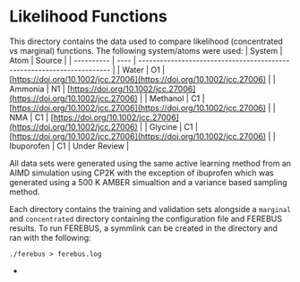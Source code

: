 # Likelihood Functions

This directory contains the data used to compare likelihood (concentrated vs marginal) functions. The following system/atoms were used:
| System     | Atom | Source                                                                 |
| ---------- | ---- | ---------------------------------------------------------------------- |
| Water      | O1   | [https://doi.org/10.1002/jcc.27006](https://doi.org/10.1002/jcc.27006) |
| Ammonia    | N1   | [https://doi.org/10.1002/jcc.27006](https://doi.org/10.1002/jcc.27006) |
| Methanol   | C1   | [https://doi.org/10.1002/jcc.27006](https://doi.org/10.1002/jcc.27006) |
| NMA        | C1   | [https://doi.org/10.1002/jcc.27006](https://doi.org/10.1002/jcc.27006) |
| Glycine    | C1   | [https://doi.org/10.1002/jcc.27006](https://doi.org/10.1002/jcc.27006) |
| Ibuporofen | C1   | Under Review                                                           |

All data sets were generated using the same active learning method from an AIMD simulation using CP2K with the exception of ibuprofen which was generated using a 500 K AMBER simualtion and a variance based sampling method.

Each directory contains the training and validation sets alongside a `marginal` and `concentrated` directory containing the configuration file and FEREBUS results. To run FEREBUS, a symmlink can be created in the directory and ran with the following:
```
./ferebus > ferebus.log
```
- 
